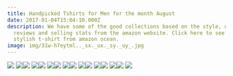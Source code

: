```yaml
---
title: Handpicked Tshirts for Men for the month August
date: 2017-01-04T15:04:10.000Z
description: We have some of the good collections based on the style, user
  reviews and selling stats from the amazon website. Click here to see top
  stylish t-shirt from amazon ocean.
image: img/31w-h7eytml.._sx._ux._sy._uy_.jpg
---
```

<!--StartFragment-->

![](https://ir-in.amazon-adsystem.com/e/ir?t=ravijadhav-21&language=en_IN&l=li3&o=31&a=B07RWLG3XC) [![](https://ws-in.amazon-adsystem.com/widgets/q?_encoding=UTF8&ASIN=B089NVPZ72&Format=_SL250_&ID=AsinImage&MarketPlace=IN&ServiceVersion=20070822&WS=1&tag=ravijadhav-21&language=en_IN)](https://www.amazon.in/dp/B089NVPZ72/ref=as_li_ss_il?&linkCode=li3&tag=ravijadhav-21&linkId=544bcd1b1d7cd923c0bdf48ae9e4b8c8&language=en_IN)![](https://ir-in.amazon-adsystem.com/e/ir?t=ravijadhav-21&language=en_IN&l=li3&o=31&a=B089NVPZ72) [![](https://ws-in.amazon-adsystem.com/widgets/q?_encoding=UTF8&ASIN=B07RRQKQ1B&Format=_SL250_&ID=AsinImage&MarketPlace=IN&ServiceVersion=20070822&WS=1&tag=ravijadhav-21&language=en_IN)](https://www.amazon.in/dp/B07RRQKQ1B/ref=as_li_ss_il?&linkCode=li3&tag=ravijadhav-21&linkId=605d2e29feb356d5d1adf9810b8e287b&language=en_IN)![](https://ir-in.amazon-adsystem.com/e/ir?t=ravijadhav-21&language=en_IN&l=li3&o=31&a=B07RRQKQ1B) [![](https://ws-in.amazon-adsystem.com/widgets/q?_encoding=UTF8&ASIN=B071YKG7WY&Format=_SL250_&ID=AsinImage&MarketPlace=IN&ServiceVersion=20070822&WS=1&tag=ravijadhav-21&language=en_IN)](https://www.amazon.in/dp/B071YKG7WY/ref=as_li_ss_il?&linkCode=li3&tag=ravijadhav-21&linkId=400e26b0f1c0e898dfeb2689f1c97e1e&language=en_IN)![](https://ir-in.amazon-adsystem.com/e/ir?t=ravijadhav-21&language=en_IN&l=li3&o=31&a=B071YKG7WY) [![](https://ws-in.amazon-adsystem.com/widgets/q?_encoding=UTF8&ASIN=B07C7WT5L9&Format=_SL250_&ID=AsinImage&MarketPlace=IN&ServiceVersion=20070822&WS=1&tag=ravijadhav-21&language=en_IN)](https://www.amazon.in/dp/B07C7WT5L9/ref=as_li_ss_il?&linkCode=li3&tag=ravijadhav-21&linkId=8c5d70fb2d04d7bbe543f031929e9a94&language=en_IN)![](https://ir-in.amazon-adsystem.com/e/ir?t=ravijadhav-21&language=en_IN&l=li3&o=31&a=B07C7WT5L9) [![](https://ws-in.amazon-adsystem.com/widgets/q?_encoding=UTF8&ASIN=B075KJ7CS6&Format=_SL250_&ID=AsinImage&MarketPlace=IN&ServiceVersion=20070822&WS=1&tag=ravijadhav-21&language=en_IN)](https://www.amazon.in/dp/B075KJ7CS6/ref=as_li_ss_il?&linkCode=li3&tag=ravijadhav-21&linkId=36c4726bbbb23f2df6a60cda696776ed&language=en_IN)![](https://ir-in.amazon-adsystem.com/e/ir?t=ravijadhav-21&language=en_IN&l=li3&o=31&a=B075KJ7CS6) [![](https://ws-in.amazon-adsystem.com/widgets/q?_encoding=UTF8&ASIN=B07RNM4SRD&Format=_SL250_&ID=AsinImage&MarketPlace=IN&ServiceVersion=20070822&WS=1&tag=ravijadhav-21&language=en_IN)](https://www.amazon.in/dp/B07RNM4SRD/ref=as_li_ss_il?&linkCode=li3&tag=ravijadhav-21&linkId=db28bbdfb81abc4cdcb10753eb9240da&language=en_IN)![](https://ir-in.amazon-adsystem.com/e/ir?t=ravijadhav-21&language=en_IN&l=li3&o=31&a=B07RNM4SRD) [![](https://ws-in.amazon-adsystem.com/widgets/q?_encoding=UTF8&ASIN=B07Q38BHTX&Format=_SL250_&ID=AsinImage&MarketPlace=IN&ServiceVersion=20070822&WS=1&tag=ravijadhav-21&language=en_IN)](https://www.amazon.in/dp/B07Q38BHTX/ref=as_li_ss_il?&linkCode=li3&tag=ravijadhav-21&linkId=5d344fdb70d938c828fd9c82ddddba66&language=en_IN)![](https://ir-in.amazon-adsystem.com/e/ir?t=ravijadhav-21&language=en_IN&l=li3&o=31&a=B07Q38BHTX) [![](https://ws-in.amazon-adsystem.com/widgets/q?_encoding=UTF8&ASIN=B07V7YCFLW&Format=_SL250_&ID=AsinImage&MarketPlace=IN&ServiceVersion=20070822&WS=1&tag=ravijadhav-21&language=en_IN)](https://www.amazon.in/dp/B07V7YCFLW/ref=as_li_ss_il?&linkCode=li3&tag=ravijadhav-21&linkId=42d0b653bbfc3043b5beba17c0b8d873&language=en_IN)

<!--EndFragment-->